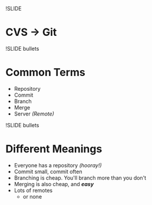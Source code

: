 !SLIDE 
# CVS -> Git #

!SLIDE bullets
# Common Terms #

- Repository
- Commit
- Branch
- Merge
- Server *(Remote)*

!SLIDE bullets
# Different Meanings #

- Everyone has a repository *(hooray!)*
- Commit small, commit often
- Branching is cheap. You'll branch more than you don't
- Merging is also cheap, and **_easy_**
- Lots of remotes
    - or none
